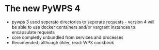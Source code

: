 The new PyWPS 4
===============

- pywps 3 used seperate directories to seperate requests - version 4 will be able to use docker containers and/or vargrant instances to encapsulate requests
- core completly unbundled from services and processes
- Recomended, although older, read: WPS cookbook
